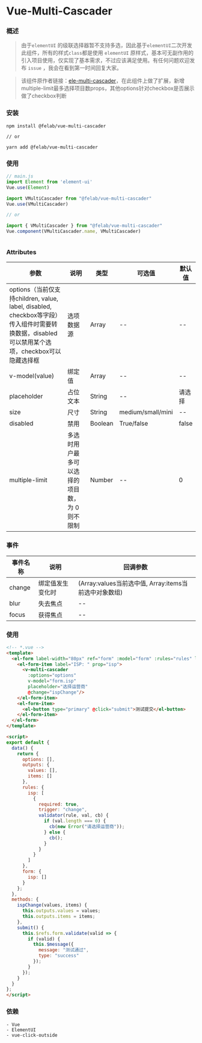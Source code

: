 # Vue-Multi-Cascader

### 概述

> 由于`elementUI` 的级联选择器暂不支持多选，因此基于`elementUI`二次开发此组件，所有的样式`class`都是使用 `elementUI` 原样式，基本可无副作用的引入项目使用，仅实现了基本需求，不过应该满足使用。有任何问题欢迎发布 `issue` ，我会在看到第一时间回复大家。

> 该组件原作者链接：[ele-multi-cascader](https://github.com/webCoderJ/ele-multi-cascader)，在此组件上做了扩展，新增multiple-limit最多选择项目数props，其他options针对checkbox是否展示做了checkbox判断


### 安装

```shell
npm install @felab/vue-multi-cascader

// or

yarn add @felab/vue-multi-cascader
```

###  使用

```js
// main.js
import Element from 'element-ui'
Vue.use(Element)

import VMultiCascader from "@felab/vue-multi-cascader"
Vue.use(VMultiCascader)

// or

import { VMultiCascader } from "@felab/vue-multi-cascader"
Vue.component(VMultiCascader.name, VMultiCascader)



```

### Attributes

| 参数                                                         | 说明       | 类型    | 可选值            | 默认值 |
| ------------------------------------------------------------ | ---------- | ------- | ----------------- | ------ |
| options（当前仅支持children, value, label, disabled, checkbox等字段）传入组件时需要转换数据，disabled可以禁用某个选项，checkbox可以隐藏选择框 | 选项数据源 | Array   | --                | --     |
| v-model(value)                                               | 绑定值     | Array   | --                | --     |
| placeholder                                                  | 占位文本   | String  | --                | 请选择 |
| size                                                         | 尺寸       | String  | medium/small/mini | --     |
| disabled                                                     | 禁用       | Boolean | True/false        | false  |
| multiple-limit                                               | 多选时用户最多可以选择的项目数，为 0 则不限制       | Number  | -- | 0     |

### 事件

| 事件名称 | 说明             | 回调参数                                    |
| -------- | ---------------- | ------------------------------------------- |
| change   | 绑定值发生变化时 | (Array:values当前选中值, Array:items当前选中对象数组) |
| blur     | 失去焦点         | --                                          |
| focus    | 获得焦点         | --                                          |

### 使用

```html
<!-- *.vue -->
<template>
  <el-form label-width="80px" ref="form" :model="form" :rules="rules" label-position="left">
    <el-form-item label="ISP: " prop="isp">
      <v-multi-cascader
        :options="options"
        v-model="form.isp"
        placeholder="选择运营商"
        @change="ispChange"/>
    </el-form-item>
    <el-form-item>
      <el-button type="primary" @click="submit">测试提交</el-button>
    </el-form-item>
  </el-form>
</template>

<script>
export default {
  data() {
    return {
      options: [],
      outputs: {
        values: [],
        items: []
      },
      rules: {
        isp: [
          {
            required: true,
            trigger: "change",
            validator(rule, val, cb) {
              if (val.length === 0) {
                cb(new Error("请选择运营商"));
              } else {
                cb();
              }
            }
          }
        ]
      },
      form: {
        isp: []
      }
    };
  },
  methods: {
    ispChange(values, items) {
      this.outputs.values = values;
      this.outputs.items = items;
    },
    submit() {
      this.$refs.form.validate(valid => {
        if (valid) {
          this.$message({
            message: "测试通过",
            type: "success"
          });
        }
      });
    }
  }
};
</script>
```

### 依赖

```
- Vue
- ElementUI
- vue-click-outside
```